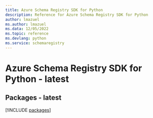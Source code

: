 ```yaml
---
title: Azure Schema Registry SDK for Python
description: Reference for Azure Schema Registry SDK for Python
author: lmazuel
ms.author: lmazuel
ms.data: 12/05/2022
ms.topic: reference
ms.devlang: python
ms.service: schemaregistry
---
```

# Azure Schema Registry SDK for Python - latest
## Packages - latest
[!INCLUDE [packages](schema-registry-index.md)]